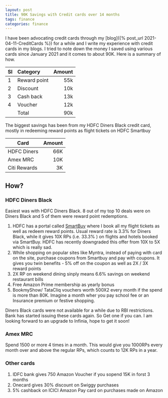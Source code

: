 ```yaml
---
layout: post
title: 90K Savings with Credit cards over 14 months
tags: finance
categories: finance
---
```


I have been advocating credit cards through my [blog]({% post_url 2021-04-11-CreditCards %}) for a while and I write my experience with credit cards in my blogs. I tried to note down the money I saved using various cards since January 2021 and it comes to about  90K. Here is a summary of how.

|Sl|Category|Amount|
| :--- | :--- | ---: |
|1 | Reward point | 55k|
|2 | Discount |10k|
|3 | Cash back |13k|
|4 | Voucher |12k|
|  |Total | 90k|

The biggest savings has been from my HDFC Diners Black credit card, mostly in redeeming reward points as flight tickets on HDFC Smartbuy

|Card | Amount|
|---            | ---: |
|HDFC Diners    | 66K |
|Amex MRC       |10K |
|Citi Rewards   | 3K |

## How?

### HDFC Diners Black
Easiest was with HDFC Diners Black. 8 out of my top 10 deals were on Diners Black and 5 of them were reward point redemptions. 

1. HDFC has a portal called [SmartBuy](https://offers.smartbuy.hdfcbank.com/) where I book all my flight tickets as well as redeem reward points. Usual reward rate is 3.3% for Diners Black, while it gives 10X RPs (i.e. 33.3% ) on flights and hotels booked via SmartBuy. HDFC has recently downgraded this offer from 10X to 5X which is really sad.
2. While shopping on popular sites like Myntra, instead of paying with card on the site, purchase coupons from Smartbuy and pay with coupons. It gives you twin benefits - 5% off on the coupon as well as 2X / 3X reward points  
3. 2X RP on weekend dining sinply means 6.6% savings on weekend restaurant bills
4. Free Amazon Prime membership as yearly bonus
5. BookmyShow/ TataCliq vouchers worth 500X2 every month if the spend is more than 80K. Imagine a month wher you pay school fee or an Insurance premium or festive shopping.

Diners Black cards were not available for a while due to RBI restrictions. Bank has started issuing these cards again. So Get one if you can. I am looking forward to an upgrade to Infinia, hope to get it soon!

### Amex MRC
Spend 1500 or more 4 times in a month. This would give you 1000RPs every month over and above the regular RPs, which counts to 12K RPs in a year. 

### Other cards
1. IDFC bank gives 750 Amazon Voucher if you sopend 15K in forst 3 months
2. Onecard gives 30% discount on Swiggy purchases
3. 5% cashback on ICICI Amazon Pay card on purchases made on Amazon
